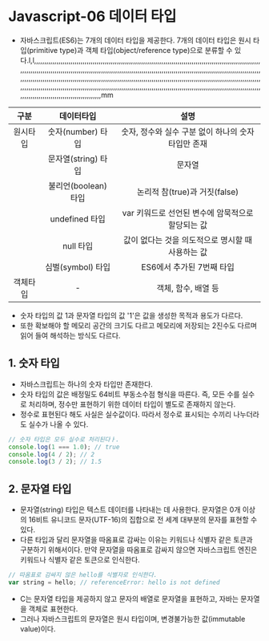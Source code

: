 # Javascript-06 데이터 타입

- 자바스크립트(ES6)는 7개의 데이터 타입을 제공한다. 7개의 데이터 타입은 원시 타입(primitive type)과 객체 타입(object/reference type)으로 분류할 수 있다.l,l,,,,,,,,,,,,,,,,,,,,,,,,,,,,,,,,,,,,,,,,,,,,,,,,,,,,,,,,,,,,,,,,,,,,,,,,,,,,,,,,,,,,,,,,,,,,,,,,,,,,,,,,,,,,,,,,,,,,,,,,,,,,,,,,,,,,,,,,,,,,,,,,,,,,,,,,,,,,,,,,,,,,,,,,,,,,,,,,,,,,,,,,,,,,,,,,,,,,,,,,,,,,,,,,,,,,,,,,,,,,,,,,,,,,,,,,,,,,,,,,,,,,,,,,,,,,,,,,,,,,,,,,,,,,,,,,,,,,,,,,,,,,,,,,,,,,,,,,,,,,,,,,,,,,,,,,,,,,,,,,,,,,,,,,,,,,,,,,,,,,,,,,,,,,,,,,,,,,,,,,,,,,,,,,,,,,,,,,,,,,,,,,,,,,,,,,,,,,,,,,,,,,,,,,,,,,,,,,,,,,,,,,,,,,,,,,,,,,,,,,,,,,,,,,,,,,,,,,,,,,,,,,,,,,,,,,,,,,,,,,,,,,,,,,,,,,,,,,,,,,,,,,,,,,,mm                                                                                                                                                                                                                                                                                                                                                                                                                                    

|   구분   |      데이터타입      |                        설명                         |
| :------: | :------------------: | :-------------------------------------------------: |
| 원시타입 |  숫자(number) 타입   | 숫자, 정수와 실수 구분 없이 하나의 숫자 타입만 존재 |
|          | 문자열(string) 타입  |                       문자열                        |
|          | 불리언(boolean) 타입 |            논리적 참(true)과 거짓(false)            |
|          |    undefined 타입    |  var 키워드로 선언된 변수에 암묵적으로 할당되는 값  |
|          |      null 타입       |  값이 없다는 것을 의도적으로 명시할 때 사용하는 값  |
|          |  심벌(symbol) 타입   |              ES6에서 추가된 7번째 타입              |
| 객체타입 |          -           |                 객체, 함수, 배열 등                 |

- 숫자 타입의 값 1과 문자열 타입의 값 '1'은 값을 생성한 목적과 용도가 다르다.
- 또한 확보해야 할 메모리 공간의 크기도 다르고 메모리에 저장되는 2진수도 다르며 읽어 들여 해석하는 방식도 다르다.



## 1. 숫자 타입

- 자바스크립트는 하나의 숫자 타입만 존재한다.
- 숫자 타입의 값은 배정밀도 64비트 부동소수점 형식을 따른다. 즉, 모든 수를 실수로 처리하며, 정수만 표현하기 위한 데이터 타입이 별도로 존재하지 않는다.
- 정수로 표현된다 해도 사실은 실수값이다. 따라서 정수로 표시되는 수끼리 나누더라도 실수가 나올 수 있다.

```javascript
// 숫자 타입은 모두 실수로 처리된다ㅏ.
console.log(1 === 1.0);	// true
console.log(4 / 2); // 2
console.log(3 / 2); // 1.5
```



## 2. 문자열 타입

- 문자열(string) 타입은 텍스트 데이터를 나타내는 데 사용한다. 문자열은 0개 이상의 16비트 유니코드 문자(UTF-16)의 집합으로 전 세계 대부분의 문자를 표현할 수 있다.
- 다른 타입과 달리 문자열을 따옴표로 감싸는 이유는 키워드나 식별자 같은 토큰과 구분하기 위해서이다. 만약 문자열을 따옴표로 감싸지 않으면 자바스크립트 엔진은 키워드나 식별자 같은 토큰으로 인식한다.

```javascript
// 따옴표로 감싸지 않은 hello를 식별자로 인식한다.
var string = hello;	// referenceError: hello is not defined

```

- C는 문자열 타입을 제공하지 않고 문자의 배열로 문자열을 표현하고, 자바는 문자열을 객체로 표현한다.
- 그러나 자바스크립트의 문자열은 원시 타입이며, 변경불가능한 값(immutable value)이다.
